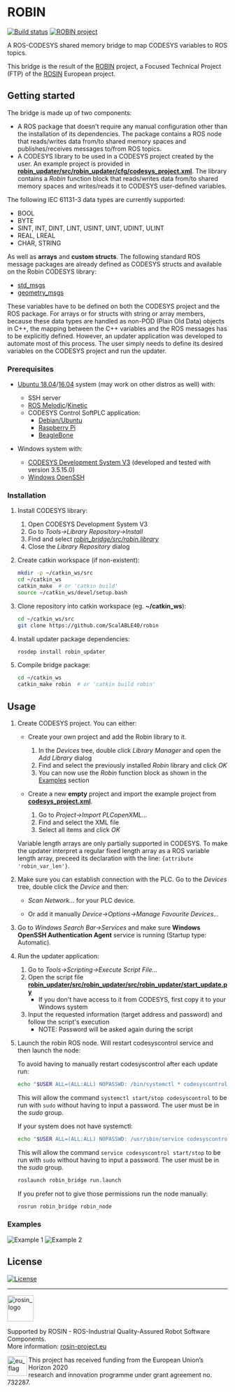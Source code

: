 # ROBIN

[![Build status](https://travis-ci.org/ScalABLE40/robin.svg?branch=master)](https://travis-ci.org/ScalABLE40/robin) [![ROBIN project](https://img.shields.io/badge/project-ROBIN-informational)](https://rosin-project.eu/ftp/robin)

A ROS-CODESYS shared memory bridge to map CODESYS variables to ROS topics.

This bridge is the result of the [ROBIN](https://rosin-project.eu/ftp/robin) project, a Focused Technical Project (FTP) of the [ROSIN](https://rosin-project.eu/) European project.

<!-- 
## Table of contents

* [Getting started](#getting-started)
    * [Prerequisites](#prerequisites)
    * [Installation](#installation)
* [Usage](#usage)
    * [Examples](#examples)
* [License](#license) -->


<!-- TODO -->
<!-- ## About -->


<!-- TODO -->
<!-- ### Built With -->


## Getting started

<!-- The bridge maps CODESYS variables to ROS topics through shared memory. -->

<!-- It uses shared memory for interprocess communication therefore, both sides of the bridge (ROS and CODESYS) must be running on the same system. -->

The bridge is made up of two components:
* A ROS package that doesn't require any manual configuration other than the installation of its dependencies. The package contains a ROS node that reads/writes data from/to shared memory spaces and publishes/receives messages to/from ROS topics.
* A CODESYS library to be used in a CODESYS project created by the user. An example project is provided in [__robin_updater/src/robin_updater/cfg/codesys_project.xml__](https://github.com/ScalABLE40/robin/blob/develop/robin_updater/cfg/codesys_project.xml). The library contains a _Robin_ function block that reads/writes data from/to shared memory spaces and writes/reads it to CODESYS user-defined variables.

The following IEC 61131-3 data types are currently supported:
* BOOL
* BYTE
* SINT, INT, DINT, LINT, USINT, UINT, UDINT, ULINT
* REAL, LREAL
* CHAR, STRING

As well as __arrays__ and __custom structs__. The following standard ROS message packages are already defined as CODESYS structs and available on the Robin CODESYS library: <!-- TODO list msg pkgs -->
* [std_msgs](http://wiki.ros.org/std_msgs)
* [geometry_msgs](http://wiki.ros.org/geometry_msgs)

These variables have to be defined on both the CODESYS project and the ROS package. For arrays or for structs with string or array members, because these data types are handled as non-POD (Plain Old Data) objects in C++, the mapping between the C++ variables and the ROS messages has to be explicitly defined. However, an updater application was developed to automate most of this process. The user simply needs to define its desired variables on the CODESYS project and run the updater.

<!-- The bridge was tested on [Ubuntu 18.04](http://releases.ubuntu.com/18.04/) with [ROS Melodic](http://wiki.ros.org/melodic) and [Ubuntu 16.04](http://releases.ubuntu.com/16.04/) with [ROS Kinetic](http://wiki.ros.org/kinetic). -->

### Prerequisites

* [Ubuntu 18.04](http://releases.ubuntu.com/18.04/)/[16.04](http://releases.ubuntu.com/16.04/) system (may work on other distros as well) with:
    * SSH server
    * [ROS Melodic](http://wiki.ros.org/melodic)/[Kinetic](http://wiki.ros.org/kinetic)
    * CODESYS Control SoftPLC application:
        * [Debian/Ubuntu](https://store.codesys.com/codesys-control-for-linux-sl.html?___store=en)
        * [Raspberry Pi](https://store.codesys.com/codesys-control-for-raspberry-pi-sl.html?___store=en)
        * [BeagleBone](https://store.codesys.com/codesys-control-for-beaglebone-sl.html?___store=en)

* Windows system with:
    * [CODESYS Development System V3](https://store.codesys.com/codesys.html?___store=en) (developed and tested with version 3.5.15.0)
    * [Windows OpenSSH](https://www.howtogeek.com/336775/how-to-enable-and-use-windows-10s-built-in-ssh-commands/)


<!-- TODO? prerequisites installation instructions (links?) -->

### Installation

1. Install CODESYS library:
    1. Open CODESYS Development System V3
    2. Go to _Tools->Library Repository->Install_
    3. Find and select [_robin_bridge/src/robin.library_](https://github.com/ScalABLE40/robin/blob/develop/robin_bridge/src/robin.library)
    4. Close the _Library Repository_ dialog

2. Create catkin workspace (if non-existent):
    ```sh
    mkdir -p ~/catkin_ws/src
    cd ~/catkin_ws
    catkin_make  # or 'catkin build'
    source ~/catkin_ws/devel/setup.bash
    ```

3. Clone repository into catkin workspace (eg. __\~/catkin_ws__):
    ```sh
    cd ~/catkin_ws/src
    git clone https://github.com/ScalABLE40/robin
    ```

4. Install updater package dependencies:
    ```sh
    rosdep install robin_updater
    ```

5. Compile bridge package:
    ```sh
    cd ~/catkin_ws
    catkin_make robin  # or 'catkin build robin'
    ```
<!-- TODO 'source' line needed? -->


## Usage

1. Create CODESYS project. You can either:

    * Create your own project and add the Robin library to it.
        1. In the _Devices_ tree, double click _Library Manager_ and open the _Add Library_ dialog
        2. Find and select the previously installed _Robin_ library and click _OK_
        3. You can now use the _Robin_ function block as shown in the [Examples](#examples) section

    * Create a new __empty__ project and import the example project from [__codesys_project.xml__](https://github.com/ScalABLE40/robin/blob/develop/robin_updater/cfg/codesys_project.xml).
        1. Go to _Project->Import PLCopenXML..._
        2. Find and select the XML file
        3. Select all items and click _OK_

    Variable length arrays are only partially supported in CODESYS. To make the updater interpret a regular fixed length array as a ROS variable length array, preceed its declaration with the line: `{attribute 'robin_var_len'}`.

2. Make sure you can establish connection with the PLC. Go to the _Devices_ tree, double click the _Device_ and then:

    * _Scan Network..._ for your PLC device. 

    * Or add it manually  _Device->Options->Manage Favourite Devices..._

3. Go to _Windows Search Bar->Services_ and make sure **Windows OpenSSH Authentication Agent** service is running (Startup type: Automatic).

4. Run the updater application:

    1. Go to _Tools->Scripting->Execute Script File..._
    2. Open the script file [__robin_updater/src/robin_updater/src/robin_updater/start_update.py__](https://github.com/ScalABLE40/robin/blob/develop/robin_updater/src/robin_updater/start_update.py)
        * If you don't have access to it from CODESYS, first copy it to your Windows system
    3. Input the requested information (target address and password) and follow the script's execution
        * NOTE: Password will be asked again during the script

5. Launch the robin ROS node. Will restart codesyscontrol service and then launch the node:

    To avoid having to manually restart codesyscontrol after each update run:
    ```sh
    echo "$USER ALL=(ALL:ALL) NOPASSWD: /bin/systemctl * codesyscontrol" | sudo EDITOR="tee" visudo -f /etc/sudoers.d/allow_restart_codesyscontrol
    ```
    This will allow the command `systemctl start/stop codesyscontrol` to be run with `sudo` without having to input a password. The user must be in the _sudo_ group.

    If your system does not have systemctl:
    ```sh
    echo "$USER ALL=(ALL:ALL) NOPASSWD: /usr/sbin/service codesyscontrol *" | sudo EDITOR="tee" visudo -f /etc/sudoers.d/allow_restart_codesyscontrol
    ```
    This will allow the command `service codesyscontrol start/stop` to be run with `sudo` without having to input a password. The user must be in the _sudo_ group.

    ```sh
    roslaunch robin_bridge run.launch
    ```

    If you prefer not to give those permissions run the node manually:

    ```sh
    rosrun robin_bridge robin_node
    ```

<!-- TODO -->
### Examples

![Example 1](https://raw.githubusercontent.com/ScalABLE40/robin/develop/doc/examples/usage_example2.PNG)
![Example 2](https://raw.githubusercontent.com/ScalABLE40/robin/develop/doc/examples/usage_example3.PNG)

<!-- TODO -->
<!-- ## Running the tests -->


<!-- TODO -->
<!-- ## Development setup -->


<!-- TODO -->
<!-- ## Deployment -->


<!-- TODO -->
<!-- ## Release history -->


<!-- TODO -->
<!-- ## Roadmap -->


<!-- TODO -->
<!-- ## Contributing -->


<!-- TODO -->
<!-- ## Authors -->


## License

[![License](https://img.shields.io/badge/license-Apache%202.0-blue.svg)](https://opensource.org/licenses/Apache-2.0)


<!-- TODO -->
<!-- ## Contact -->


<!-- TODO -->
<!-- ## Acknowledgements -->


***
<!-- 
    ROSIN acknowledgement from the ROSIN press kit
    @ https://github.com/rosin-project/press_kit
-->

<a href="http://rosin-project.eu">
  <img src="http://rosin-project.eu/wp-content/uploads/rosin_ack_logo_wide.png" 
       alt="rosin_logo" height="60" >
</a>

Supported by ROSIN - ROS-Industrial Quality-Assured Robot Software Components.  
More information: <a href="http://rosin-project.eu">rosin-project.eu</a>

<img src="http://rosin-project.eu/wp-content/uploads/rosin_eu_flag.jpg" 
     alt="eu_flag" height="45" align="left" >  

This project has received funding from the European Union’s Horizon 2020  
research and innovation programme under grant agreement no. 732287. 